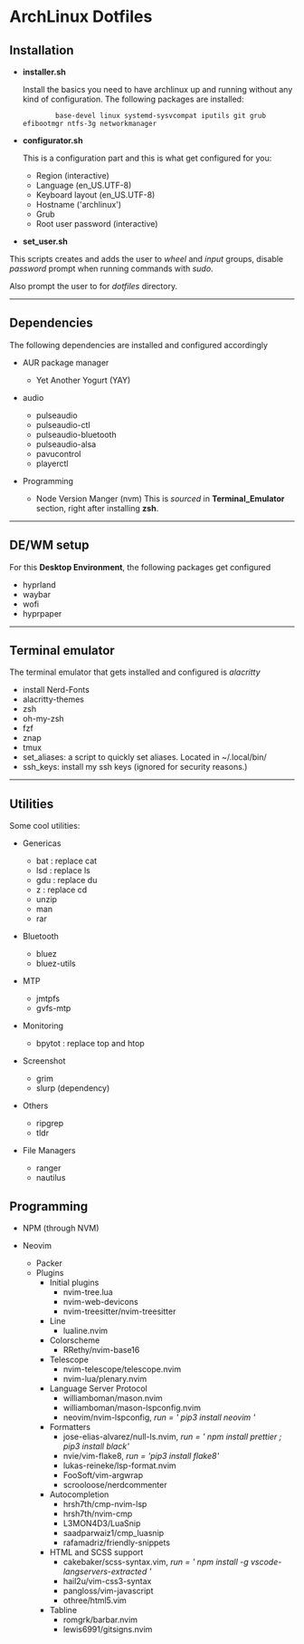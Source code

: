 # ArchLinux Dotfiles

## Installation

- **installer.sh**

  Install the basics you need to have archlinux up and running without any kind of configuration.
  The following packages are installed:

              base-devel linux systemd-sysvcompat iputils git grub efibootmgr ntfs-3g networkmanager

- **configurator.sh**

  This is a configuration part and this is what get configured for you:

  - Region (interactive)
  - Language (en_US.UTF-8)
  - Keyboard layout (en_US.UTF-8)
  - Hostname ('archlinux')
  - Grub
  - Root user password (interactive)

- **set_user.sh**

This scripts creates and adds the user to _wheel_ and _input_ groups,
disable _password_ prompt when running commands with _sudo_.

Also prompt the user to for _dotfiles_ directory.

----

## Dependencies

The following dependencies are installed and configured accordingly

- AUR package manager

  - Yet Another Yogurt (YAY)

- audio
  - pulseaudio
  - pulseaudio-ctl
  - pulseaudio-bluetooth
  - pulseaudio-alsa
  - pavucontrol
  - playerctl

- Programming 
  - Node Version Manger (nvm)
        This is *sourced* in **Terminal_Emulator** section, right after installing **zsh**.

----

## DE/WM setup

For this **Desktop Environment**, the following packages get configured

- hyprland
- waybar
- wofi
- hyprpaper

----

## Terminal emulator

The terminal emulator that gets installed and configured is _alacritty_ 

- install Nerd-Fonts
- alacritty-themes
- zsh
- oh-my-zsh
- fzf
- znap
- tmux 
- set_aliases: a script to quickly set aliases. Located in ~/.local/bin/
- ssh_keys: install my ssh keys (ignored for security reasons.)

----

## Utilities

Some cool utilities:

- Genericas
  - bat : replace cat
  - lsd : replace ls 
  - gdu : replace du
  - z : replace cd
  - unzip
  - man
  - rar 

- Bluetooth
  - bluez
  - bluez-utils

- MTP
  - jmtpfs
  - gvfs-mtp

- Monitoring
  - bpytot : replace top and htop

- Screenshot
  - grim 
  - slurp (dependency)

- Others
  - ripgrep
  - tldr

- File Managers
  - ranger
  - nautilus

## Programming

- NPM (through NVM)

- Neovim
  - Packer
  - Plugins
    - Initial plugins
        - nvim-tree.lua
        - nvim-web-devicons
        - nvim-treesitter/nvim-treesitter
    - Line
        - lualine.nvim
    - Colorscheme
        - RRethy/nvim-base16
    - Telescope
        - nvim-telescope/telescope.nvim
        - nvim-lua/plenary.nvim
    - Language Server Protocol
        - williamboman/mason.nvim
        - williamboman/mason-lspconfig.nvim
        - neovim/nvim-lspconfig, *run = ' pip3 install neovim '*
    - Formatters
        - jose-elias-alvarez/null-ls.nvim, *run = ' npm install prettier ; pip3 install black'*
        - nvie/vim-flake8, *run = 'pip3 install flake8'*
        - lukas-reineke/lsp-format.nvim
        - FooSoft/vim-argwrap
        - scrooloose/nerdcommenter
    - Autocompletion
        - hrsh7th/cmp-nvim-lsp
        - hrsh7th/nvim-cmp
        - L3MON4D3/LuaSnip
        - saadparwaiz1/cmp_luasnip
        - rafamadriz/friendly-snippets
    - HTML and SCSS support
        - cakebaker/scss-syntax.vim, *run = ' npm install -g vscode-langservers-extracted '*
        - hail2u/vim-css3-syntax
        - pangloss/vim-javascript
        - othree/html5.vim
    - Tabline
        - romgrk/barbar.nvim
        - lewis6991/gitsigns.nvim
